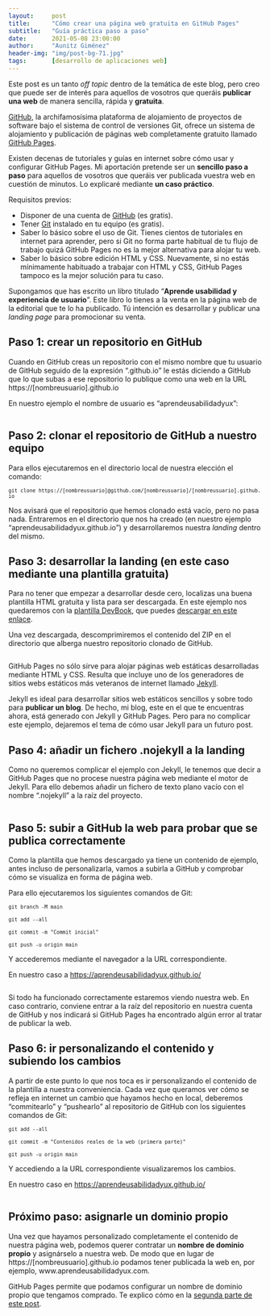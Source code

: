 ```yaml
---
layout:     post
title:      "Cómo crear una página web gratuita en GitHub Pages"
subtitle:   "Guía práctica paso a paso"
date:       2021-05-08 23:00:00
author:     "Aunitz Giménez"
header-img: "img/post-bg-71.jpg"
tags:       [desarrollo de aplicaciones web]
---
```


<p>Este post es un tanto <em>off topic</em> dentro de la temática de este blog, pero creo que puede ser de interés para aquellos de vosotros que queráis <strong>publicar una web</strong> de manera sencilla, rápida y <strong>gratuita</strong>.</p>

<p><a href="https://github.com/" target="_blank" rel="noopener noreferrer">GitHub</a>, la archifamosísima plataforma de alojamiento de proyectos de software bajo el sistema de control de versiones Git, ofrece un sistema de alojamiento y publicación de páginas web completamente gratuito llamado <a href="https://pages.github.com/" target="_blank" rel="noopener noreferrer">GitHub Pages</a>.</p>

<p>Existen decenas de tutoriales y guías en internet sobre cómo usar y configurar GitHub Pages. Mi aportación pretende ser un <strong>sencillo paso a paso</strong> para aquellos de vosotros que queráis ver publicada vuestra web en cuestión de minutos. Lo explicaré mediante <strong>un caso práctico</strong>.</p>

<p>Requisitos previos:</p>
<ul>
	<li>Disponer de una cuenta de <a href="https://github.com/" target="_blank" rel="noopener noreferrer">GitHub</a> (es gratis).</li>
	<li>Tener <a href="https://git-scm.com/" target="_blank" rel="noopener noreferrer">Git</a> instalado en tu equipo (es gratis).</li>
	<li>Saber lo básico sobre el uso de Git. Tienes cientos de tutoriales en internet para aprender, pero si Git no forma parte habitual de tu flujo de trabajo quizá GitHub Pages no es la mejor alternativa para alojar tu web.</li>
	<li>Saber lo básico sobre edición HTML y CSS. Nuevamente, si no estás mínimamente habituado a trabajar con HTML y CSS, GitHub Pages tampoco es la mejor solución para tu caso.</li>
</ul>

<p>Supongamos que has escrito un libro titulado “<strong>Aprende usabilidad y experiencia de usuario</strong>”. Este libro lo tienes a la venta en la página web de la editorial que te lo ha publicado. Tú intención es desarrollar y publicar una <em>landing page</em> para promocionar su venta.</p>

<h2>Paso 1: crear un repositorio en GitHub</h2>

<p>Cuando en GitHub creas un repositorio con el mismo nombre que tu usuario de GitHub seguido de la expresión “.github.io” le estás diciendo a GitHub que lo que subas a ese repositorio lo publique como una web en la URL https://[nombreusuario].github.io</p>

<p>En nuestro ejemplo el nombre de usuario es “aprendeusabilidadyux”:</p>

<p><img src="{{ site.baseurl }}/img/como-crear-pagina-web-gratis-github-pages-01.png" loading="lazy" alt=""></p>

<h2>Paso 2: clonar el repositorio de GitHub a nuestro equipo</h2>

<p>Para ellos ejecutaremos en el directorio local de nuestra elección el comando:</p>

<p><small><code style="word-break: break-all;">git clone https://[nombreusuario]@github.com/[nombreusuario]/[nombreusuario].github.io</code></small></p>

<p>Nos avisará que el repositorio que hemos clonado está vacío, pero no pasa nada. Entraremos en el directorio que nos ha creado (en nuestro ejemplo “aprendeusabilidadyux.github.io”) y desarrollaremos nuestra <em>landing</em> dentro del mismo.</p>

<h2>Paso 3: desarrollar la landing (en este caso mediante una plantilla gratuita)</h2>

<p>Para no tener que empezar a desarrollar desde cero, localizas una buena plantilla HTML gratuita y lista para ser descargada. En este ejemplo nos quedaremos con la <a href="https://themes.3rdwavemedia.com/bootstrap-templates/product/devbook-free-bootstrap-4-book-ebook-landing-page-template-for-developers/" target="_blank" rel="noopener noreferrer">plantilla DevBook</a>, que puedes <a href="https://themes.3rdwavemedia.com/download/2862/" target="_blank" rel="noopener noreferrer">descargar en este enlace</a>.</p>

<p>Una vez descargada, descomprimiremos el contenido del ZIP en el directorio que alberga nuestro repositorio clonado de GitHub.</p>

<p><img src="{{ site.baseurl }}/img/como-crear-pagina-web-gratis-github-pages-02.png" loading="lazy" alt=""></p>

<p>GitHub Pages no sólo sirve para alojar páginas web estáticas desarrolladas mediante HTML y CSS. Resulta que incluye uno de los generadores de sitios webs estáticos más veteranos de internet llamado <a href="https://jekyllrb.com/" target="_blank" rel="noopener noreferrer">Jekyll</a>.</p>

<p>Jekyll es ideal para desarrollar sitios web estáticos sencillos y sobre todo para <strong>publicar un blog</strong>. De hecho, mi blog, este en el que te encuentras ahora, está generado con Jekyll y GitHub Pages. Pero para no complicar este ejemplo, dejaremos el tema de cómo usar Jekyll para un futuro post.</p>

<h2>Paso 4: añadir un fichero .nojekyll a la landing</h2>

<p>Como no queremos complicar el ejemplo con Jekyll, le tenemos que decir a GitHub Pages que no procese nuestra página web mediante el motor de Jekyll. Para ello debemos añadir un fichero de texto plano vacío con el nombre “.nojekyll” a la raíz del proyecto.</p>

<p><img src="{{ site.baseurl }}/img/como-crear-pagina-web-gratis-github-pages-03.png" loading="lazy" alt=""></p>

<h2>Paso 5: subir a GitHub la web para probar que se publica correctamente</h2>

<p>Como la plantilla que hemos descargado ya tiene un contenido de ejemplo, antes incluso de personalizarla, vamos a subirla a GitHub y comprobar cómo se visualiza en forma de página web.</p>

<p>Para ello ejecutaremos los siguientes comandos de Git:</p>

<p><small><code>git branch -M main</code></small></p>

<p><small><code>git add --all</code></small></p>

<p><small><code>git commit -m "Commit inicial"</code></small></p>

<p><small><code>git push -u origin main</code></small></p>

<p>Y accederemos mediante el navegador a la URL correspondiente.</p>

<p>En nuestro caso a <a href="https://aprendeusabilidadyux.github.io/" target="_blank" rel="noopener noreferrer" style="word-break: break-all;">https://aprendeusabilidadyux.github.io/</a></p>

<p><img src="{{ site.baseurl }}/img/como-crear-pagina-web-gratis-github-pages-04.png" loading="lazy" alt=""></p>

<p>Si todo ha funcionado correctamente estaremos viendo nuestra web. En caso contrario, conviene entrar a la raíz del repositorio en nuestra cuenta de GitHub y nos indicará si GitHub Pages ha encontrado algún error al tratar de publicar la web.</p>

<h2>Paso 6: ir personalizando el contenido y subiendo los cambios</h2>

<p>A partir de este punto lo que nos toca es ir personalizando el contenido de la plantilla a nuestra conveniencia. Cada vez que queramos ver cómo se refleja en internet un cambio que hayamos hecho en local, deberemos “commitearlo” y “pushearlo” al repositorio de GitHub con los siguientes comandos de Git:</p>

<p><small><code>git add --all</code></small></p>

<p><small><code>git commit -m "Contenidos reales de la web (primera parte)"</code></small></p>

<p><small><code>git push -u origin main</code></small></p>

<p>Y accediendo a la URL correspondiente visualizaremos los cambios.</p>

<p>En nuestro caso en <a href="https://aprendeusabilidadyux.github.io/" target="_blank" rel="noopener noreferrer" style="word-break: break-all;">https://aprendeusabilidadyux.github.io/</a></p>

<p><img src="{{ site.baseurl }}/img/como-crear-pagina-web-gratis-github-pages-05.png" loading="lazy" alt=""></p>

<h2>Próximo paso: asignarle un dominio propio</h2>

<p>Una vez que hayamos personalizado completamente el contenido de nuestra página web, podemos querer contratar un <strong>nombre de dominio propio</strong> y asignárselo a nuestra web. De modo que en lugar de https://[nombreusuario].github.io podamos tener publicada la web en, por ejemplo, www.aprendeusabilidadyux.com.</p>
<p>GitHub Pages permite que podamos configurar un nombre de dominio propio que tengamos comprado. Te explico cómo en la <a href="{{ site.baseurl }}{% post_url 2021-05-09-como-crear-pagina-web-gratis-github-pages-segunda-parte %}" target="_blank" rel="noopener noreferrer">segunda parte de este post</a>.</p>